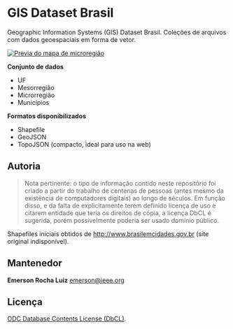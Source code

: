 GIS Dataset Brasil
==================

Geographic Information Systems (GIS) Dataset Brasil. Coleções de arquivos com 
dados geoespaciais em forma de vetor.

[![Previa do mapa de microregião](https://github.com/fititnt/gis-dataset-brasil/raw/master/microrregiao/topojson/preview.png "Previa do mapa de microregião. Clique para interagir")](https://github.com/fititnt/gis-dataset-brasil/blob/master/microrregiao/topojson/microrregiao.json)

**Conjunto de dados**
- UF
- Mesorregião
- Microrregião
- Municípios

**Formatos disponibilizados**
- Shapefile
- GeoJSON
- TopoJSON (compacto, ideal para uso na web)

## Autoria

> Nota pertinente: o tipo de informação contido neste repositório foi criado
a partir do trabalho de centenas de pessoas (antes mesmo da existência de
computadores digitais) ao longo de séculos. Em função disso, e da falta de
explicitamente terem definido licença de uso e citarem entidade que teria os
direitos de cópia, a licença DbCL é sugerida, porém possivelmente poderia ser
usado domínio público.

Shapefiles iniciais obtidos de <http://www.brasilemcidades.gov.br> (site
original indisponível).

## Mantenedor

**Emerson Rocha Luiz** <emerson@ieee.org>

## Licença

[ODC Database Contents License (DbCL)](LICENSE).
